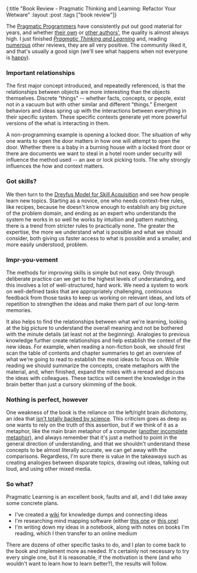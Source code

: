 {:title "Book Review - Pragmatic Thinking and Learning: Refactor Your Wetware"
:layout :post
:tags ["book review"]}

The [Pragmatic Programmers](http://pragprog.com/) have consistently put out good material for years, and whether [their own](http://pragprog.com/book/tpp/the-pragmatic-programmer) or [other authors'](http://pragprog.com/book/achbd/the-rspec-book), the quality is almost always high. I just finished [*Pragmatic Thinking and Learning*](http://pragprog.com/book/ahptl/pragmatic-thinking-and-learning) and, reading [numerous](http://www.duffbert.com/duffbert/blog.nsf/d6plinks/TADF-7KYLN5) other reviews, they are all very positive. The community liked it, and that's usually a good sign (we'll see what happens when not everyone is [happy](http://www.rubyinside.com/rails-3-1-adopts-coffeescript-jquery-sass-and-controversy-4669.html)).

### Important relationships

The first major concept introduced, and repeatedly referenced, is that the relationships between objects are more interesting than the objects themselves. Discrete "things" -- whether facts, concepts, or people, exist not in a vacuum but with other similar and different "things." Emergent behaviors and ideas spring up with the interactions between everything in their specific system. These specific contexts generate yet more powerful versions of the what is interacting in them.

A non-programming example is opening a locked door. The situation of why one wants to open the door matters in how one will attempt to open the door. Whether there is a baby in a burning house with a locked front door or there are documents we want to steal in a hotel room under security will influence the method used -- an axe or lock picking tools. The why strongly influences the how and context matters.

### Got skills?

We then turn to the [Dreyfus Model for Skill Acquisition](http://en.wikipedia.org/wiki/Dreyfus_model_of_skill_acquisition) and see how people learn new topics. Starting as a novice, one who needs context-free rules, like recipes, because he doesn't know enough to establish any big picture of the problem domain, and ending as an expert who understands the system he works in so well he works by intuition and pattern matching, there is a trend from stricter rules to practically none. The greater the expertise, the more we understand what is possible and what we should consider, both giving us faster access to what is possible and a smaller, and more easily understood, problem.

### Impr-you-vement

The methods for improving skills is simple but not easy. Only through deliberate practice can we get to the highest levels of understanding, and this involves a lot of well-structured, hard work. We need a system to work on well-defined tasks that are appropriately challenging, continuous feedback from those tasks to keep us working on relevant ideas, and lots of repetition to strengthen the ideas and make them part of our long-term memories.

It also helps to find the relationships between what we're learning, looking at the big picture to understand the overall meaning and not be bothered with the minute details (at least not at the beginning). Analogies to previous knowledge further create relationships and help establish the context of the new ideas. For example, when reading a non-fiction book, we should first scan the table of contents and chapter summaries to get an overview of what we're going to read to establish the most ideas to focus on. While reading we should summarize the concepts, create metaphors with the material, and, when finished, expand the notes with a reread and discuss the ideas with colleagues. These tactics will cement the knowledge in the brain better than just a cursory skimming of the book.

### Nothing is perfect, however

One weakness of the book is the reliance on the left/right brain dichotomy, an idea that [isn't totally backed by science](http://prostheticknowledge.tumblr.com/post/3563608775/fuckyeah-neuroscience-left-brain-vs-right-brain-and). This criticism goes as deep as one wants to rely on the truth of this assertion, but if we think of it as a metaphor, like the main brain metaphor of a computer ([another incomplete metaphor](http://dangerousintersection.org/2006/05/18/the-brain-is-not-a-computer/)), and always remember that it's just a method to point in the general direction of understanding, and that we shouldn't understand these concepts to be almost literally accurate, we can get away with the comparisons. Regardless, I'm sure there is value in the takeaways such as creating analogies between disparate topics, drawing out ideas, talking out loud, and using other mixed media.

### So what?

Pragmatic Learning is an excellent book, faults and all, and I did take away some concrete plans.

* I've created a [wiki](http://danielchoi.com/software/soywiki.html) for knowledge dumps and connecting ideas
* I'm researching mind mapping software (either [this one](http://freemind.sourceforge.net/wiki/index.php/Main_Page) or [this one](http://www.mindmeister.com/))
* I'm writing down my ideas in a notebook, along with notes on books I'm reading, which I then transfer to an online medium

There are dozens of other specific tasks to do, and I plan to come back to the book and implement more as needed. It's certainly not necessary to try every single one, but it is reasonable, if the motivation is there (and who wouldn't want to learn how to learn better?), the results will follow.
